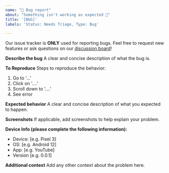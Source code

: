 ```yaml
---
name: "🐛 Bug report"
about: "Something isn't working as expected 🤔"
title: '[BUG]'
labels: 'Status: Needs Triage, Type: Bug'

---
```


Our issue tracker is **ONLY** used for reporting bugs. Feel free to request new features or ask questions on our [discussion board](https://github.com/SEVENNetworks/AdClearContentBlocker/discussions)!


**Describe the bug**
A clear and concise description of what the bug is.

**To Reproduce**
Steps to reproduce the behavior:
1. Go to '...'
2. Click on '....'
3. Scroll down to '....'
4. See error

**Expected behavior**
A clear and concise description of what you expected to happen.

**Screenshots**
If applicable, add screenshots to help explain your problem.

**Device Info (please complete the following information):**
 - Device: [e.g. Pixel 3]
 - OS: [e.g. Android 12]
 - App: [e.g. YouTube]
 - Version [e.g. 0.0.1]

**Additional context**
Add any other context about the problem here.